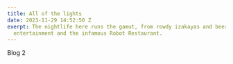 ```yaml
---
title: All of the lights
date: 2023-11-29 14:52:50 Z
exerpt: The nightlife here runs the gamut, from rowdy izakayas and beer bars, to red-light
  entertainment and the infamous Robot Restaurant.
---
```


Blog 2